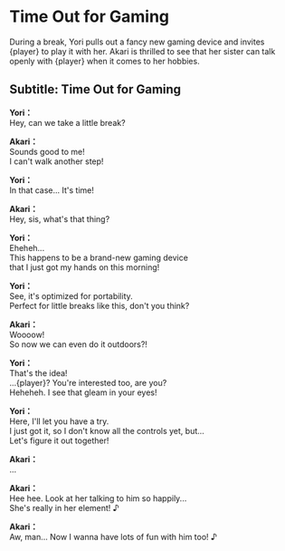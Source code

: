 # Time Out for Gaming
During a break, Yori pulls out a fancy new gaming device and invites {player} to play it with her. Akari is thrilled to see that her sister can talk openly with {player} when it comes to her hobbies.
  
## Subtitle: Time Out for Gaming
  
**Yori：**  
Hey, can we take a little break?  
  
**Akari：**  
Sounds good to me!  
 I can't walk another step!  
  
**Yori：**  
In that case... It's time!  
  
**Akari：**  
Hey, sis, what's that thing?  
  
**Yori：**  
Eheheh...  
This happens to be a brand-new gaming device  
that I just got my hands on this morning!  
  
**Yori：**  
See, it's optimized for portability.  
Perfect for little breaks like this, don't you think?  
  
**Akari：**  
Woooow!  
So now we can even do it outdoors?!  
  
**Yori：**  
That's the idea!  
...{player}? You're interested too, are you?  
Heheheh. I see that gleam in your eyes!  
  
**Yori：**  
Here, I'll let you have a try.  
I just got it, so I don't know all the controls yet, but...  
Let's figure it out together!  
  
**Akari：**  
...  
  
**Akari：**  
Hee hee. Look at her talking to him so happily...  
She's really in her element! ♪  
  
**Akari：**  
Aw, man... Now I wanna have lots of fun with him too! ♪  

